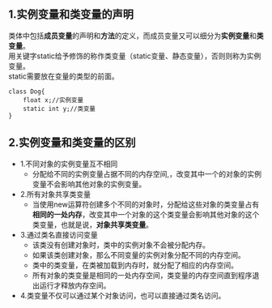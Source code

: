 ## 1.实例变量和类变量的声明
类体中包括**成员变量**的声明和**方法**的定义，而成员变量又可以细分为**实例变量**和**类变量**。<br>
用关键字static给予修饰的称作类变量（static变量、静态变量），否则则称为实例变量。<br>
static需要放在变量的类型的前面。
```
class Dog{
	float x;//实例变量
	static int y;//类变量
}
```
## 2.实例变量和类变量的区别
- 1.不同对象的实例变量互不相同
  - 分配给不同的实例变量占据不同的内存空间,，改变其中一个的对象的实例变量不会影响其他对象的实例变量。<br>
- 2.所有对象共享类变量
  - 当使用new运算符创建多个不同的对象时，分配给这些对象的类变量占有**相同的一处内存**，改变其中一个对象的这个类变量会影响其他对象的这个类变量，也就是说，**对象共享类变量**。<br>
- 3.通过类名直接访问变量
  - 该类没有创建对象时，类中的实例对象不会被分配内存。
  - 如果该类创建对象，那么不同变量的实例对象分配不同的内存空间。
  - 类中的类变量，在类被加载到内存时，就分配了相应的内存空间。
  - 所有对象的类变量是相同的一处内存空间，类变量的内存空间直到程序退出运行才释放内存空间。
- 4.类变量不仅可以通过某个对象访问，也可以直接通过类名访问。
